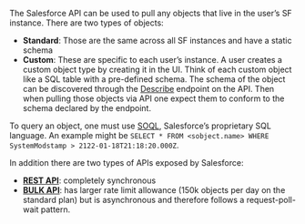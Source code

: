 The Salesforce API can be used to pull any objects that live in the user’s SF instance. 
There are two types of objects: 

  * **Standard**: Those are the same across all SF instances and have a static schema
  * **Custom**: These are specific to each user’s instance. A user creates a custom object type by creating it in the UI. 
    Think of each custom object like a SQL table with a pre-defined schema. The schema of the object can be discovered through the 
    [Describe](https://developer.salesforce.com/docs/atlas.en-us.api_rest.meta/api_rest/resources_sobject_describe.htm) endpoint on the API.
    Then when pulling those objects via API one expect them to conform to the schema declared by the endpoint.

To query an object, one must use [SOQL](https://developer.salesforce.com/docs/atlas.en-us.api_rest.meta/api_rest/dome_query.htm), Salesforce’s proprietary SQL language. 
An example might be `SELECT * FROM <sobject.name> WHERE SystemModstamp > 2122-01-18T21:18:20.000Z`.

In addition there are two types of APIs exposed by Salesforce:
  * **[REST API](https://developer.salesforce.com/docs/atlas.en-us.api_rest.meta/api_rest/dome_queryall.htm)**: completely synchronous
  * **[BULK API](https://developer.salesforce.com/docs/atlas.en-us.api_asynch.meta/api_asynch/queries.htm)**: has larger rate limit allowance (150k objects per day on the standard plan) but is asynchronous and therefore follows a request-poll-wait pattern.

